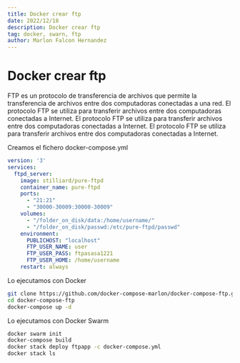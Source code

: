 ```yaml
---
title: Docker crear ftp
date: 2022/12/18
description: Docker crear ftp
tag: docker, swarn, ftp
author: Marlon Falcon Hernandez
---
```


# Docker crear ftp
FTP es un protocolo de transferencia de archivos que permite la transferencia de archivos entre dos computadoras conectadas a una red. El protocolo FTP se utiliza para transferir archivos entre dos computadoras conectadas a Internet. El protocolo FTP se utiliza para transferir archivos entre dos computadoras conectadas a Internet. El protocolo FTP se utiliza para transferir archivos entre dos computadoras conectadas a Internet.

Creamos el fichero docker-compose.yml

```yml
version: '3'
services:
  ftpd_server:
    image: stilliard/pure-ftpd
    container_name: pure-ftpd
    ports:
      - "21:21"
      - "30000-30009:30000-30009"
    volumes:
      - "/folder_on_disk/data:/home/username/"
      - "/folder_on_disk/passwd:/etc/pure-ftpd/passwd"
    environment:
      PUBLICHOST: "localhost"
      FTP_USER_NAME: user
      FTP_USER_PASS: ftpasasa1221
      FTP_USER_HOME: /home/username
    restart: always
```

Lo ejecutamos con Docker
```bash
git clone https://github.com/docker-compose-marlon/docker-compose-ftp.git
cd docker-compose-ftp
docker-compose up -d
```

Lo ejecutamos con Docker Swarm
```bash
docker swarm init
docker-compose build
docker stack deploy ftpapp -c docker-compose.yml
docker stack ls
```


